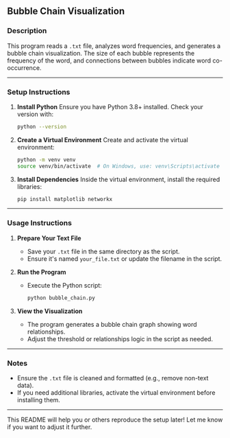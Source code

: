## **Bubble Chain Visualization**

### **Description**
This program reads a `.txt` file, analyzes word frequencies, and generates a bubble chain visualization. The size of each bubble represents the frequency of the word, and connections between bubbles indicate word co-occurrence.

---

### **Setup Instructions**

1. **Install Python**
   Ensure you have Python 3.8+ installed. Check your version with:
   ```bash
   python --version
   ```

2. **Create a Virtual Environment**
   Create and activate the virtual environment:
   ```bash
   python -m venv venv
   source venv/bin/activate  # On Windows, use: venv\Scripts\activate
   ```

3. **Install Dependencies**
   Inside the virtual environment, install the required libraries:
   ```bash
   pip install matplotlib networkx
   ```

---

### **Usage Instructions**

1. **Prepare Your Text File**
   - Save your `.txt` file in the same directory as the script.
   - Ensure it's named `your_file.txt` or update the filename in the script.

2. **Run the Program**
   - Execute the Python script:
     ```bash
     python bubble_chain.py
     ```

3. **View the Visualization**
   - The program generates a bubble chain graph showing word relationships.
   - Adjust the threshold or relationships logic in the script as needed.

---

### **Notes**
- Ensure the `.txt` file is cleaned and formatted (e.g., remove non-text data).
- If you need additional libraries, activate the virtual environment before installing them.

---

This README will help you or others reproduce the setup later! Let me know if you want to adjust it further.